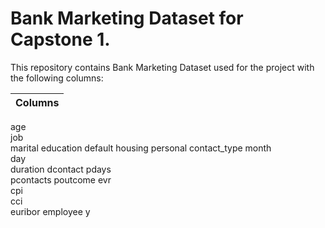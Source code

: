 # Bank Marketing Dataset for Capstone 1.

This repository contains Bank Marketing Dataset used for the project with the following columns:

|Columns|
|:---|
age 	
job 	
marital 
education
default 
housing 
personal
contact_type
month 	
day 	
duration
dcontact
pdays 	
pcontacts
poutcome
evr 	
cpi 	
cci 	
euribor 
employee
y 	 